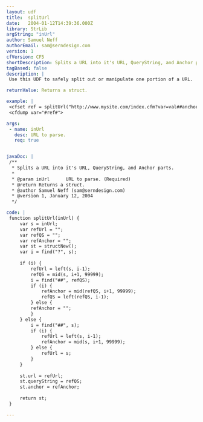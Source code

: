 ```yaml
---
layout: udf
title:  splitUrl
date:   2004-01-12T14:39:36.000Z
library: StrLib
argString: "inUrl"
author: Samuel Neff
authorEmail: sam@serndesign.com
version: 1
cfVersion: CF5
shortDescription: Splits a URL into it's URL, QueryString, and Anchor parts.
tagBased: false
description: |
 Use this UDF to safely split out or manipulate one portion of a URL.

returnValue: Returns a struct.

example: |
 <cfset ref = splitUrl("http://www.mysite.com/index.cfm?var=val##anchor")>
 <cfdump var="#ref#">

args:
 - name: inUrl
   desc: URL to parse.
   req: true


javaDoc: |
 /**
  * Splits a URL into it's URL, QueryString, and Anchor parts.
  * 
  * @param inUrl      URL to parse. (Required)
  * @return Returns a struct. 
  * @author Samuel Neff (sam@serndesign.com) 
  * @version 1, January 12, 2004 
  */

code: |
 function splitUrl(inUrl) {
     var s = inUrl;
     var refUrl = "";
     var refQS = "";
     var refAnchor = "";
     var st = structNew();
     var i = find("?", s);
     
     if (i) {
         refUrl = left(s, i-1);
         refQS = mid(s, i+1, 99999);
         i = find("##", refQS);
         if (i) {
             refAnchor = mid(refQS, i+1, 99999);
             refQS = left(refQS, i-1);
         } else {
         refAnchor = "";
         }
     } else {    
         i = find("##", s);
         if (i) {
             refUrl = left(s, i-1);
             refAnchor = mid(s, i+1, 99999);
         } else {
             refUrl = s;
         }
     }
     
     st.url = refUrl;
     st.queryString = refQS;
     st.anchor = refAnchor;
     
     return st;
 }

---
```


